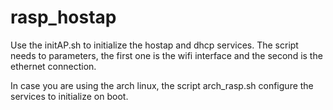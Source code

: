 # rasp_hostap

Use the initAP.sh to initialize the hostap and dhcp services. The script needs to parameters, the first one is the wifi interface and the second is the ethernet connection.

In case you are using the arch linux, the script arch_rasp.sh configure the services to initialize on boot.
